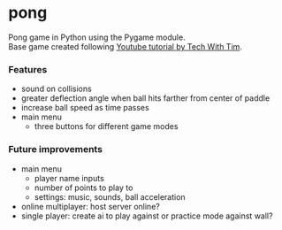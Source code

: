 # pong
Pong game in Python using the Pygame module.<br>
Base game created following [Youtube tutorial by Tech With Tim](https://www.youtube.com/watch?v=C6jJg9Zan7w).<br>

### Features
- sound on collisions
- greater deflection angle when ball hits farther from center of paddle
- increase ball speed as time passes
- main menu
  - three buttons for different game modes

### Future improvements
- main menu
  - player name inputs
  - number of points to play to
  - settings: music, sounds, ball acceleration
- online multiplayer: host server online?
- single player: create ai to play against or practice mode against wall?

